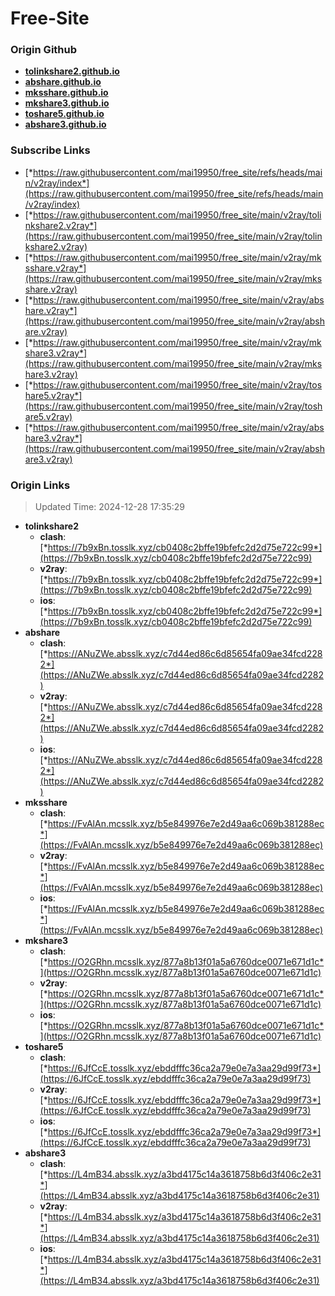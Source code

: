 # Free-Site

### Origin Github

- [**tolinkshare2.github.io**](https://github.com/tolinkshare2/tolinkshare2.github.io)
- [**abshare.github.io**](https://github.com/abshare/abshare.github.io)
- [**mksshare.github.io**](https://github.com/mksshare/mksshare.github.io)
- [**mkshare3.github.io**](https://github.com/mkshare3/mkshare3.github.io)
- [**toshare5.github.io**](https://github.com/toshare5/toshare5.github.io)
- [**abshare3.github.io**](https://github.com/abshare3/abshare3.github.io)

### Subscribe Links

- [*https://raw.githubusercontent.com/mai19950/free_site/refs/heads/main/v2ray/index*](https://raw.githubusercontent.com/mai19950/free_site/refs/heads/main/v2ray/index)
- [*https://raw.githubusercontent.com/mai19950/free_site/main/v2ray/tolinkshare2.v2ray*](https://raw.githubusercontent.com/mai19950/free_site/main/v2ray/tolinkshare2.v2ray)
- [*https://raw.githubusercontent.com/mai19950/free_site/main/v2ray/mksshare.v2ray*](https://raw.githubusercontent.com/mai19950/free_site/main/v2ray/mksshare.v2ray)
- [*https://raw.githubusercontent.com/mai19950/free_site/main/v2ray/abshare.v2ray*](https://raw.githubusercontent.com/mai19950/free_site/main/v2ray/abshare.v2ray)
- [*https://raw.githubusercontent.com/mai19950/free_site/main/v2ray/mkshare3.v2ray*](https://raw.githubusercontent.com/mai19950/free_site/main/v2ray/mkshare3.v2ray)
- [*https://raw.githubusercontent.com/mai19950/free_site/main/v2ray/toshare5.v2ray*](https://raw.githubusercontent.com/mai19950/free_site/main/v2ray/toshare5.v2ray)
- [*https://raw.githubusercontent.com/mai19950/free_site/main/v2ray/abshare3.v2ray*](https://raw.githubusercontent.com/mai19950/free_site/main/v2ray/abshare3.v2ray)

### Origin Links

> Updated Time: 2024-12-28 17:35:29

- **tolinkshare2**
  - **clash**: [*https://7b9xBn.tosslk.xyz/cb0408c2bffe19bfefc2d2d75e722c99*](https://7b9xBn.tosslk.xyz/cb0408c2bffe19bfefc2d2d75e722c99)
  - **v2ray**: [*https://7b9xBn.tosslk.xyz/cb0408c2bffe19bfefc2d2d75e722c99*](https://7b9xBn.tosslk.xyz/cb0408c2bffe19bfefc2d2d75e722c99)
  - **ios**: [*https://7b9xBn.tosslk.xyz/cb0408c2bffe19bfefc2d2d75e722c99*](https://7b9xBn.tosslk.xyz/cb0408c2bffe19bfefc2d2d75e722c99)
- **abshare**
  - **clash**: [*https://ANuZWe.absslk.xyz/c7d44ed86c6d85654fa09ae34fcd2282*](https://ANuZWe.absslk.xyz/c7d44ed86c6d85654fa09ae34fcd2282)
  - **v2ray**: [*https://ANuZWe.absslk.xyz/c7d44ed86c6d85654fa09ae34fcd2282*](https://ANuZWe.absslk.xyz/c7d44ed86c6d85654fa09ae34fcd2282)
  - **ios**: [*https://ANuZWe.absslk.xyz/c7d44ed86c6d85654fa09ae34fcd2282*](https://ANuZWe.absslk.xyz/c7d44ed86c6d85654fa09ae34fcd2282)
- **mksshare**
  - **clash**: [*https://FvAlAn.mcsslk.xyz/b5e849976e7e2d49aa6c069b381288ec*](https://FvAlAn.mcsslk.xyz/b5e849976e7e2d49aa6c069b381288ec)
  - **v2ray**: [*https://FvAlAn.mcsslk.xyz/b5e849976e7e2d49aa6c069b381288ec*](https://FvAlAn.mcsslk.xyz/b5e849976e7e2d49aa6c069b381288ec)
  - **ios**: [*https://FvAlAn.mcsslk.xyz/b5e849976e7e2d49aa6c069b381288ec*](https://FvAlAn.mcsslk.xyz/b5e849976e7e2d49aa6c069b381288ec)
- **mkshare3**
  - **clash**: [*https://O2GRhn.mcsslk.xyz/877a8b13f01a5a6760dce0071e671d1c*](https://O2GRhn.mcsslk.xyz/877a8b13f01a5a6760dce0071e671d1c)
  - **v2ray**: [*https://O2GRhn.mcsslk.xyz/877a8b13f01a5a6760dce0071e671d1c*](https://O2GRhn.mcsslk.xyz/877a8b13f01a5a6760dce0071e671d1c)
  - **ios**: [*https://O2GRhn.mcsslk.xyz/877a8b13f01a5a6760dce0071e671d1c*](https://O2GRhn.mcsslk.xyz/877a8b13f01a5a6760dce0071e671d1c)
- **toshare5**
  - **clash**: [*https://6JfCcE.tosslk.xyz/ebddfffc36ca2a79e0e7a3aa29d99f73*](https://6JfCcE.tosslk.xyz/ebddfffc36ca2a79e0e7a3aa29d99f73)
  - **v2ray**: [*https://6JfCcE.tosslk.xyz/ebddfffc36ca2a79e0e7a3aa29d99f73*](https://6JfCcE.tosslk.xyz/ebddfffc36ca2a79e0e7a3aa29d99f73)
  - **ios**: [*https://6JfCcE.tosslk.xyz/ebddfffc36ca2a79e0e7a3aa29d99f73*](https://6JfCcE.tosslk.xyz/ebddfffc36ca2a79e0e7a3aa29d99f73)
- **abshare3**
  - **clash**: [*https://L4mB34.absslk.xyz/a3bd4175c14a3618758b6d3f406c2e31*](https://L4mB34.absslk.xyz/a3bd4175c14a3618758b6d3f406c2e31)
  - **v2ray**: [*https://L4mB34.absslk.xyz/a3bd4175c14a3618758b6d3f406c2e31*](https://L4mB34.absslk.xyz/a3bd4175c14a3618758b6d3f406c2e31)
  - **ios**: [*https://L4mB34.absslk.xyz/a3bd4175c14a3618758b6d3f406c2e31*](https://L4mB34.absslk.xyz/a3bd4175c14a3618758b6d3f406c2e31)
